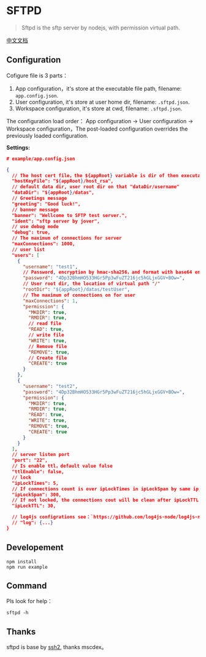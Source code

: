 # SFTPD

> Sftpd is the sftp server by nodejs, with permission virtual path.

[中文文档](./README_cn.md)

## Configuration

Cofigure file is 3 parts：

1. App configuration，it's store at the executable file path, filename: `app.config.json`.
2. User configuration, it's store at user home dir, filename: `.sftpd.json`.
3. Workspace configuration, it's store at cwd, filename: `.sftpd.json`.

The configuration load order： App configuration -> User configuration -> Workspace configuration，The post-loaded configuration overrides the previously loaded configuration.

**Settings:**

```json
# example/app.config.json

{
  // The host cert file，the ${appRoot} variable is dir of then executable file。
  "hostKeyFile": "${appRoot}/host_rsa",
  // default data dir, user root dir on that "dataDir/username"
  "dataDir": "${appRoot}/datas",
  // Greetings message
  "greeting": "Good luck!",
  // banner message
  "banner": "Wellcome to SFTP test server.",
  "ident": "sftp server by jover",
  // use debug mode
  "debug": true,
  // The maximum of connections for server
  "maxConnections": 1000,
  // user list
  "users": [
    {
      "username": "test1",
      // Password, encryption by hmac-sha256，and format with base64 encoding.
      "password": "4Dp32BhmHO533HGr5Pp3wFuZT216jc5hGLjxGGV+BOw=",
      // User root dir, the location of virtual path "/"
      "rootDir": "${appRoot}/datas/testUser",
      // The maximum of connections on for user
      "maxConnections": 1,
      "permission": {
        "MKDIR": true,
        "RMDIR": true,
        // read file
        "READ": true,
        // write file
        "WRITE": true,
        // Remove file
        "REMOVE": true,
        // Create file
        "CREATE": true
      }
    },
    {
      "username": "test2",
      "password": "4Dp32BhmHO533HGr5Pp3wFuZT216jc5hGLjxGGV+BOw=",
      "permission": {
        "MKDIR": true,
        "RMDIR": true,
        "READ": true,
        "WRITE": true,
        "REMOVE": true,
        "CREATE": true
      }
    }
  ],
  // server listen port
  "port": "22",
  // Is enable ttl，default value false
  "ttlEnable": false,
  // lock
  "ipLockTimes": 5,
  // If connections count is over ipLockTimes in ipLockSpan by same ip, the ip will be locked.
  "ipLockSpan": 300,
  // If not locked, the connections cout will be clean after ipLockTTL seconds.
  "ipLockTTL": 30,

  // log4js configrations see：`https://github.com/log4js-node/log4js-node`
  // "log": {...}
}
```

## Developement

```shell
npm install
npm run example
```

## Command

Pls look for help：

```shell
sftpd -h
```

## Thanks

sftpd is base by [ssh2](https://github.com/mscdex/ssh2), thanks mscdex。
